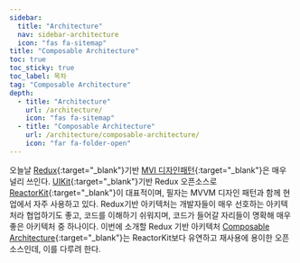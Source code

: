 ```yaml
---
sidebar:
  title: "Architecture"
  nav: sidebar-architecture
  icon: "fas fa-sitemap"
title: "Composable Architecture"
toc: true
toc_sticky: true
toc_label: 목차
tag: "Composable Architecture"
depth:
  - title: "Architecture"
    url: /architecture/
    icon: "fas fa-sitemap"
  - title: "Composable Architecture"
    url: /architecture/composable-architecture/
    icon: "far fa-folder-open"
---
```

오늘날 [<i class="fas fa-link"></i>Redux](https://github.com/reduxjs/redux){:target="_blank"}기반 [<i class="fas fa-link"></i>MVI 디자인패턴](https://amsterdamstandard.com/en/post/modern-android-architecture-with-mvi-design-pattern){:target="_blank"}은 매우 널리 쓰인다. [<i class="fas fa-link"></i> UIKit](https://developer.apple.com/documentation/uikit){:target="_blank"}기반 Redux 오픈소스로 [<i class="fas fa-link"></i> ReactorKit](https://github.com/ReactorKit/ReactorKit){:target="_blank"}이 대표적이며, 필자는 MVVM 디자인 패턴과 함께 현업에서 자주 사용하고 있다. Redux기반 아키텍처는 개발자들이 매우 선호하는 아키텍처라 협업하기도 좋고, 코드를 이해하기 쉬워지며, 코드가 들어갈 자리들이 명확해 매우 좋은 아키텍처 중 하나이다. 이번에 소개할 Redux 기반 아키텍처 [<i class="fas fa-link"></i> Composable Architecture](https://github.com/pointfreeco/swift-composable-architecture){:target="_blank"}는 ReactorKit보다 유연하고 재사용에 용이한 오픈소스인데, 이를 다루려 한다.



